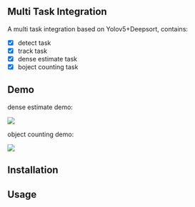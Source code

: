 


## Multi Task Integration

A multi task integration based on Yolov5+Deepsort, contains:

- [x] detect task
- [x] track task
- [x] dense estimate task
- [x] boject counting task

## Demo

dense estimate demo:  

![](../../paper/Typora/Typora_img/dense-1620889406768.gif)


object counting demo:   

![](../../paper/Typora/Typora_img/counter.gif)



## Installation



## Usage

